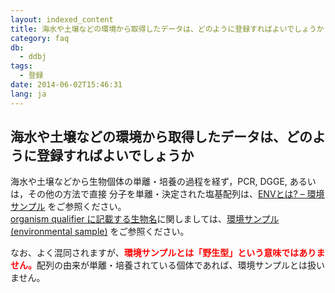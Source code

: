 ```yaml
---
layout: indexed_content
title: 海水や土壌などの環境から取得したデータは、どのように登録すればよいでしょうか
category: faq
db:
  - ddbj
tags: 
  - 登録
date: 2014-06-02T15:46:31
lang: ja
---
```


## 海水や土壌などの環境から取得したデータは、どのように登録すればよいでしょうか

<p>海水や土壌などから生物個体の単離・培養の過程を経ず，PCR, DGGE, あるいは，その他の方法で直接 分子を単離・決定された塩基配列は、<a href="/ddbj/env.html">ENVとは? – 環境サンプル</a> をご参照ください。<br><a href="/ddbj/organism.html">organism qualifier に記載する生物名</a>に関しましては、<a href="/ddbj/organism.html#env">環境サンプル (environmental sample)</a> をご参照ください。</p><p>なお、よく混同されますが、<span style="color: #ff0000; font-weight:bold">環境サンプルとは「野生型」という意味ではありません。</span>配列の由来が単離・培養されている個体であれば、環境サンプルとは扱いません。</p>